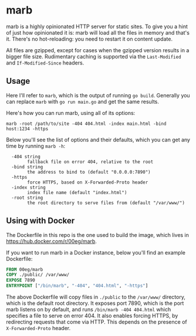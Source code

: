 # marb

marb is a highly opinionated HTTP server for static sites. To give you
a hint of just how opinionated it is: marb will load all the files in
memory and that's it. There's no hot-reloading: you need to restart it
on content update.

All files are gzipped, except for cases when the gzipped version results
in a bigger file size. Rudimentary caching is supported via the
`Last-Modified` and `If-Modified-Since` headers.

## Usage

Here I'll refer to `marb`, which is the output of running `go build`.
Generally you can replace `marb` with `go run main.go` and get the same
results.

Here's how you can run marb, using all of its options:

```
marb -root /path/to/site -404 404.html -index main.html -bind host:1234 -https
```

Below you'll see the list of options and their defaults, which you can
get any time by running `marb -h`:

```
  -404 string
        fallback file on error 404, relative to the root
  -bind string
        the address to bind to (default "0.0.0.0:7890")
  -https
        force HTTPS, based on X-Forwarded-Proto header
  -index string
        index file name (default "index.html")
  -root string
        the root directory to serve files from (default "/var/www/")
```

## Using with Docker

The Dockerfile in this repo is the one used to build the image, which
lives in https://hub.docker.com/r/00eg/marb.

If you want to run marb in a Docker instance, below you'll find an example
Dockerfile:

```Dockerfile
FROM 00eg/marb
COPY ./public/ /var/www/
EXPOSE 7890
ENTRYPOINT ["/bin/marb", "-404", "404.html", "-https"]
```

The above Dockerfile will copy files in `./public` to the `/var/www/`
directory, which is the default root directory. It exposes port 7890,
which is the port marb listens on by default, and runs
`/bin/marb -404 404.html` which specifies a file to serve on error 404.
It also enables forcing HTTPS, by redirecting requests that come via
HTTP. This depends on the presence of `X-Forwarded-Proto` header.